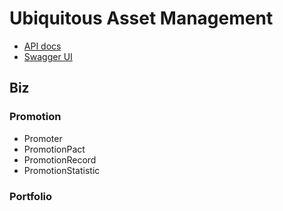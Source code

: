 # Ubiquitous Asset Management

- [API docs](http://localhost:8060/v3/api-docs/)
- [Swagger UI](http://localhost:8060/swagger-ui/index.html)

## Biz

### Promotion

- Promoter
- PromotionPact
- PromotionRecord
- PromotionStatistic

### Portfolio

